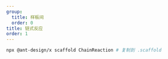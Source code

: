```yaml
---
group:
  title: 样板间
  order: 0
title: 链式反应
order: 1
---
```


```bash
npx @ant-design/x scaffold ChainReaction # 复制到 .scaffold
```

<code src="./ChainReaction/index.tsx" compact></code>

